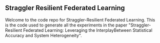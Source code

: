 ## Straggler Resilient Federated Learning

Welcome to the code repo for Straggler-Resilient Federated Learning.
This is the code used to generate all the experiments in the paper "Straggler-Resilient Federated Learning: Leveraging the 
InterplayBetween Statistical Accuracy and System Heterogeneity".
